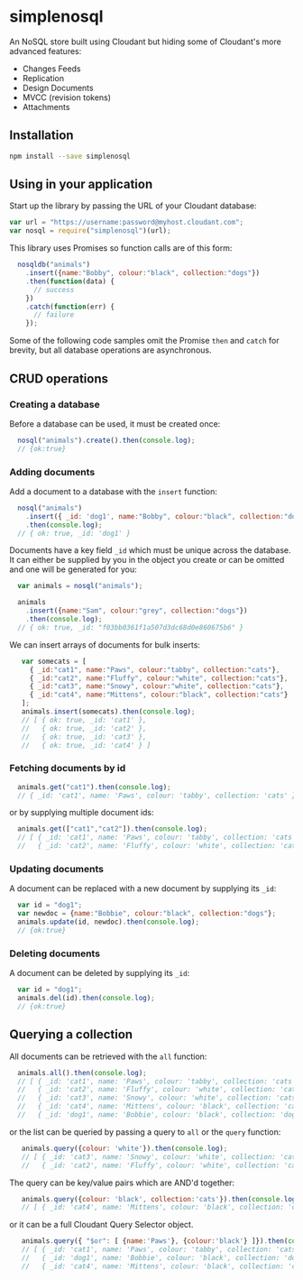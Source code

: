 # simplenosql

An NoSQL store built using Cloudant but hiding some of Cloudant's more advanced features:

- Changes Feeds
- Replication
- Design Documents
- MVCC (revision tokens)
- Attachments

## Installation

```sh
npm install --save simplenosql
```

## Using in your application

Start up the library by passing the URL of your Cloudant database:

```js
var url = "https://username:password@myhost.cloudant.com";
var nosql = require("simplenosql")(url);
```

This library uses Promises so function calls are of this form:

```js
  nosqldb("animals")
    .insert({name:"Bobby", colour:"black", collection:"dogs"})
    .then(function(data) {
      // success
    })
    .catch(function(err) {
      // failure
    });
```

Some of the following code samples omit the Promise `then` and `catch` for brevity, 
but all database operations are asynchronous.

## CRUD operations

### Creating a database

Before a database can be used, it must be created once:

```js
  nosql("animals").create().then(console.log);
  // {ok:true}
```

### Adding documents

Add a document to a database with the `insert` function:

```js
  nosql("animals")
    .insert({ _id: 'dog1', name:"Bobby", colour:"black", collection:"dogs"})
    .then(console.log);
  // { ok: true, _id: 'dog1' }
```

Documents have a key field `_id` which must be unique across the database. It can
either be supplied by you in the object you create or can be omitted and one will be generated for you:

```js
  var animals = nosql("animals");

  animals
    .insert({name:"Sam", colour:"grey", collection:"dogs"})
    .then(console.log);
  // { ok: true, _id: "f03bb0361f1a507d3dc68d0e860675b6" }
```

We can insert arrays of documents for bulk inserts:

```js
   var somecats = [
     { _id:"cat1", name:"Paws", colour:"tabby", collection:"cats"},
     { _id:"cat2", name:"Fluffy", colour:"white", collection:"cats"},
     { _id:"cat3", name:"Snowy", colour:"white", collection:"cats"},
     { _id:"cat4", name:"Mittens", colour:"black", collection:"cats"}
   ];
   animals.insert(somecats).then(console.log);
   // [ { ok: true, _id: 'cat1' },
   //   { ok: true, _id: 'cat2' },
   //   { ok: true, _id: 'cat3' },
   //   { ok: true, _id: 'cat4' } ]
```

### Fetching documents by id

```js
  animals.get("cat1").then(console.log);
  // { _id: 'cat1', name: 'Paws', colour: 'tabby', collection: 'cats' }
```

or by supplying multiple document ids:

```js
  animals.get(["cat1","cat2"]).then(console.log);
  // [ { _id: 'cat1', name: 'Paws', colour: 'tabby', collection: 'cats' },
  //   { _id: 'cat2', name: 'Fluffy', colour: 'white', collection: 'cats' } ]
```

### Updating documents

A document can be replaced with a new document by supplying its `_id`:

```js
  var id = "dog1";
  var newdoc = {name:"Bobbie", colour:"black", collection:"dogs"};
  animals.update(id, newdoc).then(console.log);
  // {ok:true}
```

### Deleting documents

A document can be deleted by supplying its `_id`:

```js
  var id = "dog1";
  animals.del(id).then(console.log);
  // {ok:true}
```

## Querying a collection

All documents can be retrieved with the `all` function:

```js
  animals.all().then(console.log);
  // [ { _id: 'cat1', name: 'Paws', colour: 'tabby', collection: 'cats' },
  //   { _id: 'cat2', name: 'Fluffy', colour: 'white', collection: 'cats' },
  //   { _id: 'cat3', name: 'Snowy', colour: 'white', collection: 'cats' },
  //   { _id: 'cat4', name: 'Mittens', colour: 'black', collection: 'cats' },
  //   { _id: 'dog1', name: 'Bobbie', colour: 'black', collection: 'dogs' } ]
```

or the list can be queried by passing a query to `all` or the `query` function:

```js
   animals.query({colour: 'white'}).then(console.log);
   // [ { _id: 'cat3', name: 'Snowy', colour: 'white', collection: 'cats' },
   //   { _id: 'cat2', name: 'Fluffy', colour: 'white', collection: 'cats' } ]
```

The query can be key/value pairs which are AND'd together:

```js
   animals.query({colour: 'black', collection:'cats'}).then(console.log);
   // [ { _id: 'cat4', name: 'Mittens', colour: 'black', collection: 'cats' } ]
```

 or it can be a full Cloudant Query Selector object.

```js
   animals.query({ "$or": [ {name:'Paws'}, {colour:'black'} ]}).then(console.log);
   // [ { _id: 'cat1', name: 'Paws', colour: 'tabby', collection: 'cats' },
   //   { _id: 'dog1', name: 'Bobbie', colour: 'black', collection: 'dogs' },
   //   { _id: 'cat4', name: 'Mittens', colour: 'black', collection: 'cats' } ]
```
